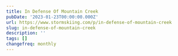 ```yaml
---
title: In Defense Of Mountain Creek
pubDate: '2023-01-23T00:00:00.000Z'
url: https://www.stormskiing.com/p/in-defense-of-mountain-creek
slug: in-defense-of-mountain-creek
description: ''
tags: []
changefreq: monthly
---
```


<!-- Add post content below -->
